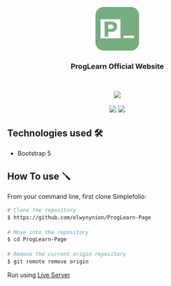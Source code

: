 <p align="center">
  <img src="https://raw.githubusercontent.com/elwynynion/proglearn/main/assets/appIcon.png" height="100" width="100" />
</p>

<h3 align="center">ProgLearn Official Website</h3><br/>

<p align="center">
  <img src="https://github.com/elwynynion/ProgLearn-Landing-Page/blob/main/assets/img/screenshot.gif" />
</p>

<p align="center">
  <img src="https://raw.githubusercontent.com/elwynynion/elwynynion/main/badge/elwyn.svg" />
  <img src="https://raw.githubusercontent.com/elwynynion/elwynynion/main/badge/love.svg" />
</p>

## Technologies used 🛠️
- Bootstrap 5

## How To use 🪛
From your command line, first clone Simplefolio:

```bash
# Clone the repository
$ https://github.com/elwynynion/ProgLearn-Page

# Move into the repository
$ cd ProgLearn-Page

# Remove the current origin repository
$ git remote remove origin
```

Run using <a href="https://marketplace.visualstudio.com/items?itemName=ritwickdey.LiveServer">Live Server</a>

